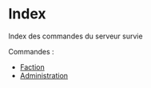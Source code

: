 # Index

Index des commandes du serveur survie

Commandes :

* [Faction](https://mjccraft.github.io/cmd/survie/faction)
* [Administration](https://mjccraft.github.io/cmd/survie/admin)

